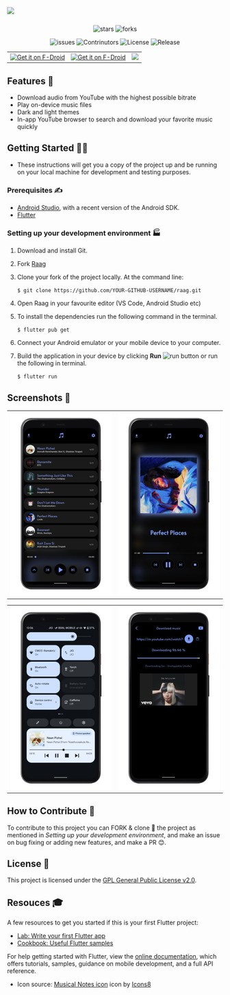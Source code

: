 # <img src="fastlane/metadata/android/en-US/images/Header.gif">

<p align="center"> 
  <img src="https://img.shields.io/github/stars/raag-music/raag.svg" alt="stars" /> 
  <img src="https://img.shields.io/github/forks/raag-music/raag.svg" alt="forks" /> 
</p>
<p align="center"> 
  <img src="https://img.shields.io/github/issues/raag-music/raag.svg" alt="issues" /> 
  <img src="https://img.shields.io/github/contributors/raag-music/raag.svg" alt="Contrinutors" /> 
  <img src="https://img.shields.io/github/license/raag-music/raag.svg" alt="License" /> 
  <img src="https://badgen.net/github/release/raag-music/raag" alt="Release" /> 
</p>

<p>
<div align="center">

  <table cellspacing="0" cellpadding="0">
      <tr>
        <td>
          <a href="https://f-droid.org/en/packages/in.amfoss.raag"><img src="https://fdroid.gitlab.io/artwork/badge/get-it-on.png"alt="Get it on F-Droid"height="70">
          </a>
        </td>
        <td>
          <a href="https://f-droid.org/en/packages/in.amfoss.raag"><img src="https://github.com/raag-music/raag/actions/workflows/flutter.yml/badge.svg"alt="Get it on F-Droid"height="35">
          </a>
        </td>
        <td>
          <a href="https://www.buymeacoffee.com/ashwinr"><img src="https://www.buymeacoffee.com/assets/img/custom_images/orange_img.png" height="35"></a>
        </td>
      </tr>
  </table>
 </div> 
</p>

## Features 🧐️
* Download audio from YouTube with the highest possible bitrate  
* Play on-device music files  
* Dark and light themes  
* In-app YouTube browser to search and download your favorite music quickly

## Getting Started 🏃‍♂️️

- These instructions will get you a copy of the project up and be running on your local machine for development and testing purposes.

### Prerequisites ✍️

-  [Android Studio](https://developer.android.com/studio), with a recent version of the Android SDK.
- [Flutter](https://flutter.dev/)
### Setting up your development environment 🏭️

1. Download and install Git.
2. Fork [Raag](https://github.com/raag-music/raag.git)
3. Clone your fork of the project locally. At the command line:
            
   ```
   $ git clone https://github.com/YOUR-GITHUB-USERNAME/raag.git
   ```

4. Open Raag in your favourite editor (VS Code, Android Studio etc)
5. To install the dependencies run the following command in the terminal.

    ```
    $ flutter pub get
    ```
6. Connect your Android emulator or your mobile device to your computer.
7.  Build the application in your device by clicking **Run** <img src="https://www.iconsdb.com/icons/preview/green/play-xxl.png" alt="run" width="2%"/> button or run the following in terminal.
    ```
    $ flutter run
    ```


## Screenshots 🤩️
  <table>
      <tr>
       <td><img src="fastlane/metadata/android/en-US/images/phoneScreenshots/1.png"></td>
       <td><img src="fastlane/metadata/android/en-US/images/phoneScreenshots/2.png"></td>
      </tr>
  </table>
  <table>
       <tr>
       <td><img src="fastlane/metadata/android/en-US/images/phoneScreenshots/3.png"></td>
       <td><img src="fastlane/metadata/android/en-US/images/phoneScreenshots/4.png"></td>
      </tr>
  </table>


## How to Contribute 🤔
To contribute to this project you can FORK & clone 🍴 the project as mentioned in *Setting up your development environment*, and make an issue on bug fixing or adding new features, and make a PR 😊.

## License 📄️
This project is licensed under the [GPL General Public License v2.0](https://github.com/BolisettySujith/raag/blob/master/LICENSE).


## Resouces 🎓
            
A few resources to get you started if this is your first Flutter project:

- [Lab: Write your first Flutter app](https://flutter.dev/docs/get-started/codelab)
- [Cookbook: Useful Flutter samples](https://flutter.dev/docs/cookbook)

For help getting started with Flutter, view the [online documentation](https://flutter.dev/docs), which offers tutorials,
samples, guidance on mobile development, and a full API reference.


- Icon source: <a target="_blank" href="https://icons8.com/icons/set/musical-notes">Musical Notes icon</a> icon by <a target="_blank" href="https://icons8.com">Icons8</a>